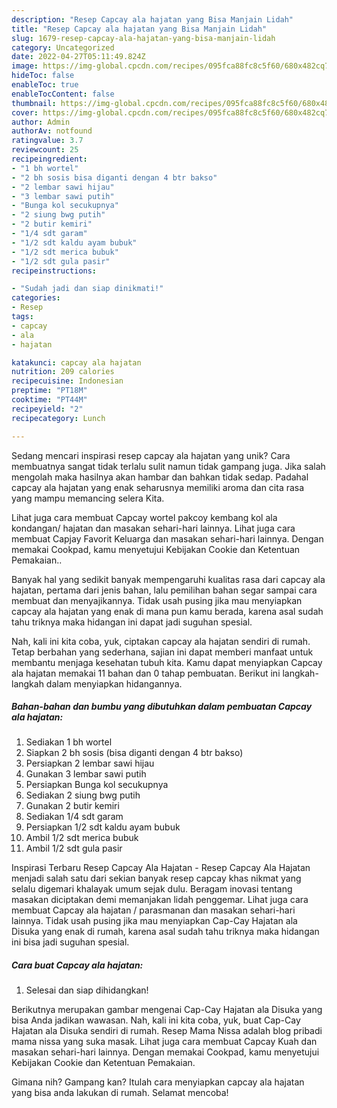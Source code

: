 ```yaml
---
description: "Resep Capcay ala hajatan yang Bisa Manjain Lidah"
title: "Resep Capcay ala hajatan yang Bisa Manjain Lidah"
slug: 1679-resep-capcay-ala-hajatan-yang-bisa-manjain-lidah
category: Uncategorized
date: 2022-04-27T05:11:49.824Z
image: https://img-global.cpcdn.com/recipes/095fca88fc8c5f60/680x482cq70/capcay-ala-hajatan-foto-resep-utama.jpg
hideToc: false
enableToc: true
enableTocContent: false
thumbnail: https://img-global.cpcdn.com/recipes/095fca88fc8c5f60/680x482cq70/capcay-ala-hajatan-foto-resep-utama.jpg
cover: https://img-global.cpcdn.com/recipes/095fca88fc8c5f60/680x482cq70/capcay-ala-hajatan-foto-resep-utama.jpg
author: Admin
authorAv: notfound
ratingvalue: 3.7
reviewcount: 25
recipeingredient:
- "1 bh wortel"
- "2 bh sosis bisa diganti dengan 4 btr bakso"
- "2 lembar sawi hijau"
- "3 lembar sawi putih"
- "Bunga kol secukupnya"
- "2 siung bwg putih"
- "2 butir kemiri"
- "1/4 sdt garam"
- "1/2 sdt kaldu ayam bubuk"
- "1/2 sdt merica bubuk"
- "1/2 sdt gula pasir"
recipeinstructions:

- "Sudah jadi dan siap dinikmati!"
categories:
- Resep
tags:
- capcay
- ala
- hajatan

katakunci: capcay ala hajatan 
nutrition: 209 calories
recipecuisine: Indonesian
preptime: "PT18M"
cooktime: "PT44M"
recipeyield: "2"
recipecategory: Lunch

---
```





Sedang mencari inspirasi resep capcay ala hajatan yang unik? Cara membuatnya sangat tidak terlalu sulit namun tidak gampang juga. Jika salah mengolah maka hasilnya akan hambar dan bahkan tidak sedap. Padahal capcay ala hajatan yang enak seharusnya memiliki aroma dan cita rasa yang mampu memancing selera Kita.





Lihat juga cara membuat Capcay wortel pakcoy kembang kol ala kondangan/ hajatan dan masakan sehari-hari lainnya. Lihat juga cara membuat Capjay Favorit Keluarga dan masakan sehari-hari lainnya. Dengan memakai Cookpad, kamu menyetujui Kebijakan Cookie dan Ketentuan Pemakaian..

Banyak hal yang sedikit banyak mempengaruhi kualitas rasa dari capcay ala hajatan, pertama dari jenis bahan, lalu pemilihan bahan segar sampai cara membuat dan menyajikannya. Tidak usah pusing jika mau menyiapkan capcay ala hajatan yang enak di mana pun kamu berada, karena asal sudah tahu triknya maka hidangan ini dapat jadi suguhan spesial.






Nah, kali ini kita coba, yuk, ciptakan capcay ala hajatan sendiri di rumah. Tetap berbahan yang sederhana, sajian ini dapat memberi manfaat untuk membantu menjaga kesehatan tubuh kita. Kamu dapat menyiapkan Capcay ala hajatan memakai 11 bahan dan 0 tahap pembuatan. Berikut ini langkah-langkah dalam menyiapkan hidangannya.

<!--inarticleads1-->

##### Bahan-bahan dan bumbu yang dibutuhkan dalam pembuatan Capcay ala hajatan:

1. Sediakan 1 bh wortel
1. Siapkan 2 bh sosis (bisa diganti dengan 4 btr bakso)
1. Persiapkan 2 lembar sawi hijau
1. Gunakan 3 lembar sawi putih
1. Persiapkan Bunga kol secukupnya
1. Sediakan 2 siung bwg putih
1. Gunakan 2 butir kemiri
1. Sediakan 1/4 sdt garam
1. Persiapkan 1/2 sdt kaldu ayam bubuk
1. Ambil 1/2 sdt merica bubuk
1. Ambil 1/2 sdt gula pasir


Inspirasi Terbaru Resep Capcay Ala Hajatan - Resep Capcay Ala Hajatan menjadi salah satu dari sekian banyak resep capcay khas nikmat yang selalu digemari khalayak umum sejak dulu. Beragam inovasi tentang masakan diciptakan demi memanjakan lidah penggemar. Lihat juga cara membuat Capcay ala hajatan / parasmanan dan masakan sehari-hari lainnya. Tidak usah pusing jika mau menyiapkan Cap-Cay Hajatan ala Disuka yang enak di rumah, karena asal sudah tahu triknya maka hidangan ini bisa jadi suguhan spesial. 

<!--inarticleads2-->

##### Cara buat Capcay ala hajatan:


1. Selesai dan siap dihidangkan!

Berikutnya merupakan gambar mengenai Cap-Cay Hajatan ala Disuka yang bisa Anda jadikan wawasan. Nah, kali ini kita coba, yuk, buat Cap-Cay Hajatan ala Disuka sendiri di rumah. Resep Mama Nissa adalah blog pribadi mama nissa yang suka masak. Lihat juga cara membuat Capcay Kuah dan masakan sehari-hari lainnya. Dengan memakai Cookpad, kamu menyetujui Kebijakan Cookie dan Ketentuan Pemakaian. 

Gimana nih? Gampang kan? Itulah cara menyiapkan capcay ala hajatan yang bisa anda lakukan di rumah. Selamat mencoba!
